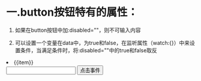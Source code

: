 # 一.button按钮特有的属性：

1. 如果在button按钮中加:disabled=""，则不可输入内容

2. 可以设置一个变量在data中，为true和false，在监听属性（watch:{}）中来设置条件，当满足条件时，将:disabled=""中的true和false取反

<body>
    <div id="app">
      <li v-for="(item, index) in list" :key="index" @click="click(item)">{{item}}</li>
      <input type="text" v-model="value">
      <button :disabled="!flag" @click="hanadle">点击事件</button>
    </div>
  </body>
  </html>
  <script src="https://cdn.jsdelivr.net/npm/vue@2.5.16/dist/vue.js"></script>
  <script>
    new Vue({
      el: "#app",
      data: {
        list: [500, 1000, 2000],
        value: '',
        flag: false
      },
      methods: {
        click(item) { //函数传参，将自身的值 = 自身遍历的结果
          this.value = item
        },
      },
      watch: {
        value(n, o) {
          reg = /^[1-9]+[0-9]*$/
          if (reg.test(n)) {
            this.flag = true
          } else {
            this.value = ''
          }
        }
      }
    });
  </script>
  